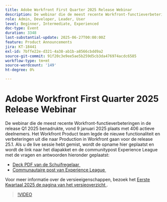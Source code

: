 ```yaml
---
title: Adobe Workfront First Quarter 2025 Release Webinar
description: De webinar die de meest recente Workfront-functieverbeteringen in de release Q1 2025 benadrukte, vond 9 januari 2025 plaats met 406 actieve deelnemers. Het Workfront Product team legde de nieuwe functionaliteit en verbeteringen uit die naar Production in Workfront gaan voor de release 25.1.
role: Admin, Developer, Leader, User
level: Beginner, Intermediate, Experienced
doc-type: Event
duration: 3348
last-substantial-update: 2025-06-27T00:00:00Z
feature: Product Announcements
jira: KT-18441
exl-id: 7bffe22e-d321-4a38-ab1b-a8566cbdd9a2
source-git-commit: 91f20c3e9ee5ae5b259d5cb3da476974acdc6585
workflow-type: tm+mt
source-wordcount: '149'
ht-degree: 0%

---
```


# Adobe Workfront First Quarter 2025 Release Webinar

De webinar die de meest recente Workfront-functieverbeteringen in de release Q1 2025 benadrukte, vond 9 januari 2025 plaats met 406 actieve deelnemers. Het Workfront Product team legde de nieuwe functionaliteit en verbeteringen uit die naar Production in Workfront gaan voor de release 25.1. Als u de live sessie hebt gemist, wordt de opname hier geplaatst en wordt de link naar het diapakket en de communitypost Experience League met de vragen en antwoorden hieronder geplaatst:

* [&#x200B; Deck PDF van de Schuifregelaar &#x200B;](https://cdn.experience.workfront.com/Training/Guides/Customer+Success+at+Scale/010925+-+25.1+First+Quarter+2025+Release+Webinar.pdf)
* [&#x200B; Communautaire post van Experience League &#x200B;](https://experienceleaguecommunities.adobe.com/t5/workfront-discussions/event-follow-up-adobe-workfront-first-quarter-2025-release/td-p/729761)

Voor meer informatie over de versieeigenschappen, bezoek het [&#x200B; Eerste Kwartaal 2025 de pagina van het versieoverzicht &#x200B;](https://experienceleague.adobe.com/nl/docs/workfront/using/product-announcements/product-releases/release-25-q1/25-q1-release-overview#report-and-dashboard-enhancements).

>[!VIDEO](https://video.tv.adobe.com/v/3464380/?learn=on&enablevpops)

